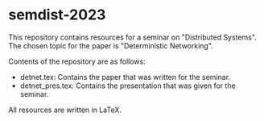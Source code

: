 # semdist-2023

This repository contains resources for a seminar on "Distributed Systems". The
chosen topic for the paper is "Deterministic Networking".

Contents of the repository are as follows:
- detnet.tex: Contains the paper that was written for the seminar.
- detnet_pres.tex: Contains the presentation that was given for the seminar.

All resources are written in LaTeX.